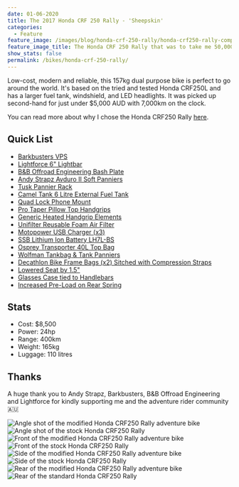 ```yaml
---
date: 01-06-2020
title: The 2017 Honda CRF 250 Rally - 'Sheepskin'
categories:
  - Feature
feature_image: /images/blog/honda-crf-250-rally/honda-crf250-rally-complete-cover
feature_image_title: The Honda CRF 250 Rally that was to take me 50,000km from Melbourne to London
show_stats: false
permalink: /bikes/honda-crf-250-rally/
---
```

<p>
Low-cost, modern and reliable, this 157kg dual purpose bike is perfect to go around the world. It's based on the tried and tested Honda CRF250L and has a larger fuel tank, windshield, and LED headlights. It was picked up second-hand for just under $5,000 AUD with 7,000km on the clock.
</p>
<p>
You can read more about why I chose the Honda CRF250 Rally <a href="/bikes/2020/05/26/why-the-250-rally/">here</a>.
</p>

<h2>Quick List</h2>
<ul>
  <li>
    <a href="{% post_url 2020-06-05-barkbusters-vps %}">
      Barkbusters VPS
    </a>
  </li>
  <li>
    <a href="{% post_url 2020-06-19-lightforce-lightbar %}">
      Lightforce 6" Lightbar
    </a>
  </li>
  <li>
    <a href="{% post_url 2020-06-24-bb-offroad-bashplate %}">
      B&B Offroad Engineering Bash Plate
    </a>
  </li>
  <li>
    <a href="{% post_url 2020-06-24-andy-strapz-avduro-II %}">
      Andy Strapz Avduro II Soft Panniers
    </a>
  </li>
  <li>
    <a href="{% post_url 2020-06-22-tusk-pannier-rack %}">
      Tusk Pannier Rack
    </a> 
  </li>
  <li>
    <a href="{% post_url 2020-06-16-camel-tank %}">
      Camel Tank 6 Litre External Fuel Tank
    </a>
  </li>
  <li>
    <a href="{% post_url 2020-07-04-quad-lock %}">
      Quad Lock Phone Mount
    </a>
  </li>
  <li>
      <a href="{% post_url 2020-07-05-pro-taper-grips %}">
        Pro Taper Pillow Top Handgrips
      </a>
  </li>
  <li>
    <a href="{% post_url 2020-07-13-heated-handgrips %}">
      Generic Heated Handgrip Elements
    </a>
  </li>
  <li>
    <a href="{% post_url 2020-07-16-foam-air-filter %}">
      Unifilter Reusable Foam Air Filter
    </a>
  </li>
  <li>
    <a href="{% post_url 2020-07-21-usb-chargers %}">
      Motopower USB Charger (x3)
    </a>
  </li>
  <li>
    <a href="{% post_url 2020-07-16-lithium-ion-battery %}">
      SSB Lithium Ion Battery LH7L-BS
    </a>
  </li>
  <li>
    <a href="{% post_url 2020-06-03-osprey-transporter %}">
      Osprey Transporter 40L Top Bag
    </a>
  </li>
  <li>
    <a href="{% post_url 2020-07-20-front-tank-panniers %}">
      Wolfman Tankbag & Tank Panniers
    </a>
  </li>
  <li>
    <a href="{% post_url 2020-07-20-front-pannier-pockets %}">
      Decathlon Bike Frame Bags (x2) Sitched with Compression Straps
    </a>
  </li>
  <li>
    <a href="{% post_url 2020-07-14-lowered-seat %}">
      Lowered Seat by 1.5"
    </a>
  </li>
  <li>
    <a href="{% post_url 2020-07-20-glasses-case %}">
      Glasses Case tied to Handlebars
    </a>
  </li>
  <li>
    <a href="{% post_url 2020-07-20-rear-preload %}">
      Increased Pre-Load on Rear Spring
    </a>
  </li>
</ul>

<h2>Stats</h2>

<ul>
  <li>Cost: $8,500</li>
  <li>Power: 24hp</li>
  <li>Range: 400km</li>
  <li>Weight: 165kg</li>
  <li>Luggage: 110 litres</li>
</ul>

<h2>Thanks</h2>

<p>A huge thank you to Andy Strapz, Barkbusters, B&B Offroad Engineering and Lightforce for kindly supporting me and the adventure rider community 🇦🇺</p>

<picture>
  <source srcset="\images\blog\honda-crf-250-rally\profiles\angle-fully-loaded-modified-honda-crf250-rally-adventure-bike.webp">
  <img src="\images\blog\honda-crf-250-rally\profiles\angle-fully-loaded-modified-honda-crf250-rally-adventure-bike.jpg" alt="Angle shot of the modified Honda CRF250 Rally adventure bike" />
</picture>

<picture>
  <source srcset="\images\blog\honda-crf-250-rally\profiles\angle-standard-honda-crf250-rally.webp">
  <img src="\images\blog\honda-crf-250-rally\profiles\angle-standard-honda-crf250-rally.jpg" alt="Angle shot of the stock Honda CRF250 Rally" />
</picture>

<picture>
  <source srcset="\images\blog\honda-crf-250-rally\profiles\front-fully-loaded-modified-honda-crf250-rally-adventure-bike.webp">
  <img src="\images\blog\honda-crf-250-rally\profiles\front-fully-loaded-modified-honda-crf250-rally-adventure-bike.jpg" alt="Front of the modified Honda CRF250 Rally adventure bike" />
</picture>

<picture>
  <source srcset="\images\blog\honda-crf-250-rally\profiles\front-standard-honda-crf250-rally.webp">
  <img src="\images\blog\honda-crf-250-rally\profiles\front-standard-honda-crf250-rally.jpg" alt="Front of the stock Honda CRF250 Rally" />
</picture>

<picture>
  <source srcset="\images\blog\honda-crf-250-rally\profiles\side-fully-loaded-modified-honda-crf250-rally-adventure-bike.webp">
  <img src="\images\blog\honda-crf-250-rally\profiles\side-fully-loaded-modified-honda-crf250-rally-adventure-bike.jpg" alt="Side of the modified Honda CRF250 Rally adventure bike" />
</picture>

<picture>
  <source srcset="\images\blog\honda-crf-250-rally\profiles\side-standard-honda-crf250-rally.webp">
  <img src="\images\blog\honda-crf-250-rally\profiles\side-standard-honda-crf250-rally.jpg" alt="Side of the stock Honda CRF250 Rally" />
</picture>

<picture>
  <source srcset="\images\blog\honda-crf-250-rally\profiles\rear-fully-loaded-modified-honda-crf250-rally-adventure-bike.webp">
  <img src="\images\blog\honda-crf-250-rally\profiles\rear-fully-loaded-modified-honda-crf250-rally-adventure-bike.jpg" alt="Rear of the modified Honda CRF250 Rally adventure bike" />
</picture>

<picture>
  <source srcset="\images\blog\honda-crf-250-rally\profiles\rear-standard-honda-crf250-rally.webp">
  <img src="\images\blog\honda-crf-250-rally\profiles\rear-standard-honda-crf250-rally.jpg" alt="Rear of the standard Honda CRF250 Rally" />
</picture>